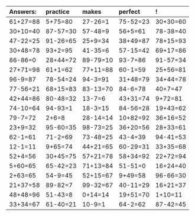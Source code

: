 | Answers: | practice | makes | perfect | ! |
| :--- | :--- | :--- | :--- | :--- |
| 61+27=88 | 5+75=80 | 27-26=1 | 75-52=23 | 30+30=60 | 
| 30+10=40 | 87-57=30 | 57-48=9 | 56+5=61 | 78-38=40 | 
| 47-22=25 | 91-26=65 | 25+9=34 | 38+49=87 | 78+15=93 | 
| 30+48=78 | 93+2=95 | 41-35=6 | 57-15=42 | 69+17=86 | 
| 86-86=0 | 28+44=72 | 89-79=10 | 93-7=86 | 91-57=34 | 
| 27+71=98 | 61+1=62 | 77+11=88 | 60-1=59 | 25+56=81 | 
| 96-9=87 | 78-54=24 | 94-3=91 | 31+48=79 | 34+44=78 | 
| 77-56=21 | 68+15=83 | 83-13=70 | 84-6=78 | 40+7=47 | 
| 42+44=86 | 80-48=32 | 13-7=6 | 43+31=74 | 9+72=81 | 
| 74-10=64 | 94-93=1 | 18-3=15 | 84-56=28 | 19+43=62 | 
| 79-7=72 | 2+6=8 | 28-14=14 | 10+82=92 | 36+16=52 | 
| 23+9=32 | 95-60=35 | 98-73=25 | 36+20=56 | 28+33=61 | 
| 62-1=61 | 71-2=69 | 73-48=25 | 43-4=39 | 94-41=53 | 
| 12-1=11 | 9+65=74 | 44+21=65 | 60-29=31 | 33+35=68 | 
| 52+4=56 | 30+45=75 | 57+21=78 | 58+34=92 | 22+72=94 | 
| 5+60=65 | 65-42=23 | 71+13=84 | 51-51=0 | 16+24=40 | 
| 2+63=65 | 54-9=45 | 52+15=67 | 9+49=58 | 96-66=30 | 
| 21+37=58 | 89-82=7 | 99-32=67 | 40-11=29 | 16+21=37 | 
| 48+48=96 | 51-43=8 | 0+14=14 | 19+51=70 | 1+10=11 | 
| 33+34=67 | 61-40=21 | 10-9=1 | 64-2=62 | 87-42=45 | 
